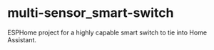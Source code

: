 # multi-sensor_smart-switch
ESPHome project for a highly capable smart switch to tie into Home Assistant.
